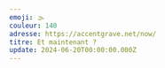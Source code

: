 ```yaml
---
emoji: 🌫
couleur: 140
adresse: https://accentgrave.net/now/
titre: Et maintenant ?
update: 2024-06-20T00:00:00.000Z
---
```


